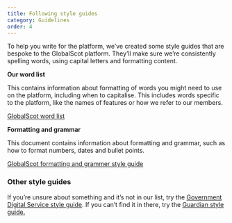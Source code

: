 ```yaml
---
title: Following style guides
category: Guidelines
order: 4
---
```


To help you write for the platform, we’ve created some style guides that are bespoke to the GlobalScot platform. They’ll make sure we’re consistently spelling words, using capital letters and formatting content.  

**Our word list**

This contains information about formatting of words you might need to use on the platform, including when to capitalise. This includes words specific to the platform, like the names of features or how we refer to our members.

[GlobalScot word list](https://scotentsd.github.io/styleguide/Content/12-word-list.html/)

**Formatting and grammar**

This document contains information about formatting and grammar, such as how to format numbers, dates and bullet points.

[GlobalScot formatting and grammer style guide](https://scotentsd.github.io/styleguide/Content/13-formatting-and-grammar.html/)

### Other style guides ###

If you’re unsure about something and it’s not in our list, try the [Government Digital Service style guide](https://www.gov.uk/guidance/style-guide/a-to-z-of-gov-uk-style). If you can’t find it in there, try the [Guardian style guide.](https://www.theguardian.com/guardian-observer-style-guide-a)
